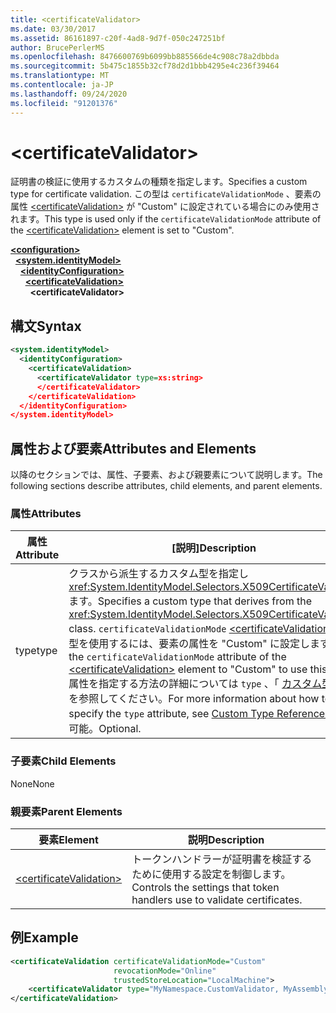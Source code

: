 ```yaml
---
title: <certificateValidator>
ms.date: 03/30/2017
ms.assetid: 86161897-c20f-4ad8-9d7f-050c247251bf
author: BrucePerlerMS
ms.openlocfilehash: 8476600769b6099bb885566de4c908c78a2dbbda
ms.sourcegitcommit: 5b475c1855b32cf78d2d1bbb4295e4c236f39464
ms.translationtype: MT
ms.contentlocale: ja-JP
ms.lasthandoff: 09/24/2020
ms.locfileid: "91201376"
---
```

# \<certificateValidator>

<span data-ttu-id="4ec45-101">証明書の検証に使用するカスタムの種類を指定します。</span><span class="sxs-lookup"><span data-stu-id="4ec45-101">Specifies a custom type for certificate validation.</span></span> <span data-ttu-id="4ec45-102">この型は `certificateValidationMode` 、要素の属性 [\<certificateValidation>](certificatevalidation.md) が "Custom" に設定されている場合にのみ使用されます。</span><span class="sxs-lookup"><span data-stu-id="4ec45-102">This type is used only if the `certificateValidationMode` attribute of the [\<certificateValidation>](certificatevalidation.md) element is set to "Custom".</span></span>  
  
[**\<configuration>**](../configuration-element.md)\
&nbsp;&nbsp;[**\<system.identityModel>**](system-identitymodel.md)\
&nbsp;&nbsp;&nbsp;&nbsp;[**\<identityConfiguration>**](identityconfiguration.md)\
&nbsp;&nbsp;&nbsp;&nbsp;&nbsp;&nbsp;[**\<certificateValidation>**](certificatevalidation.md)\
&nbsp;&nbsp;&nbsp;&nbsp;&nbsp;&nbsp;&nbsp;&nbsp;**\<certificateValidator>**  
  
## <a name="syntax"></a><span data-ttu-id="4ec45-103">構文</span><span class="sxs-lookup"><span data-stu-id="4ec45-103">Syntax</span></span>  
  
```xml  
<system.identityModel>  
  <identityConfiguration>  
    <certificateValidation>  
      <certificateValidator type=xs:string>  
      </certificateValidator>  
    </certificateValidation>  
  </identityConfiguration>  
</system.identityModel>  
```  
  
## <a name="attributes-and-elements"></a><span data-ttu-id="4ec45-104">属性および要素</span><span class="sxs-lookup"><span data-stu-id="4ec45-104">Attributes and Elements</span></span>  

 <span data-ttu-id="4ec45-105">以降のセクションでは、属性、子要素、および親要素について説明します。</span><span class="sxs-lookup"><span data-stu-id="4ec45-105">The following sections describe attributes, child elements, and parent elements.</span></span>  
  
### <a name="attributes"></a><span data-ttu-id="4ec45-106">属性</span><span class="sxs-lookup"><span data-stu-id="4ec45-106">Attributes</span></span>  
  
|<span data-ttu-id="4ec45-107">属性</span><span class="sxs-lookup"><span data-stu-id="4ec45-107">Attribute</span></span>|<span data-ttu-id="4ec45-108">[説明]</span><span class="sxs-lookup"><span data-stu-id="4ec45-108">Description</span></span>|  
|---------------|-----------------|  
|<span data-ttu-id="4ec45-109">type</span><span class="sxs-lookup"><span data-stu-id="4ec45-109">type</span></span>|<span data-ttu-id="4ec45-110">クラスから派生するカスタム型を指定し <xref:System.IdentityModel.Selectors.X509CertificateValidator> ます。</span><span class="sxs-lookup"><span data-stu-id="4ec45-110">Specifies a custom type that derives from the <xref:System.IdentityModel.Selectors.X509CertificateValidator> class.</span></span> <span data-ttu-id="4ec45-111">`certificateValidationMode` [\<certificateValidation>](certificatevalidation.md) この型を使用するには、要素の属性を "Custom" に設定します。</span><span class="sxs-lookup"><span data-stu-id="4ec45-111">Set the `certificateValidationMode` attribute of the [\<certificateValidation>](certificatevalidation.md) element to "Custom" to use this type.</span></span> <span data-ttu-id="4ec45-112">属性を指定する方法の詳細については `type` 、「 [カスタム型参照](../windows-workflow-foundation/index.md)」を参照してください。</span><span class="sxs-lookup"><span data-stu-id="4ec45-112">For more information about how to specify the `type` attribute, see [Custom Type References](../windows-workflow-foundation/index.md).</span></span> <span data-ttu-id="4ec45-113">省略可能。</span><span class="sxs-lookup"><span data-stu-id="4ec45-113">Optional.</span></span>|  
  
### <a name="child-elements"></a><span data-ttu-id="4ec45-114">子要素</span><span class="sxs-lookup"><span data-stu-id="4ec45-114">Child Elements</span></span>  

 <span data-ttu-id="4ec45-115">None</span><span class="sxs-lookup"><span data-stu-id="4ec45-115">None</span></span>  
  
### <a name="parent-elements"></a><span data-ttu-id="4ec45-116">親要素</span><span class="sxs-lookup"><span data-stu-id="4ec45-116">Parent Elements</span></span>  
  
|<span data-ttu-id="4ec45-117">要素</span><span class="sxs-lookup"><span data-stu-id="4ec45-117">Element</span></span>|<span data-ttu-id="4ec45-118">説明</span><span class="sxs-lookup"><span data-stu-id="4ec45-118">Description</span></span>|  
|-------------|-----------------|  
|[\<certificateValidation>](certificatevalidation.md)|<span data-ttu-id="4ec45-119">トークンハンドラーが証明書を検証するために使用する設定を制御します。</span><span class="sxs-lookup"><span data-stu-id="4ec45-119">Controls the settings that token handlers use to validate certificates.</span></span>|  
  
## <a name="example"></a><span data-ttu-id="4ec45-120">例</span><span class="sxs-lookup"><span data-stu-id="4ec45-120">Example</span></span>  
  
```xml  
<certificateValidation certificateValidationMode="Custom"  
                       revocationMode="Online"  
                       trustedStoreLocation="LocalMachine">  
    <certificateValidator type="MyNamespace.CustomValidator, MyAssembly" />
</certificateValidation>
```
